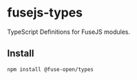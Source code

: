 # fusejs-types

TypeScript Definitions for FuseJS modules.

## Install

```
npm install @fuse-open/types
```
